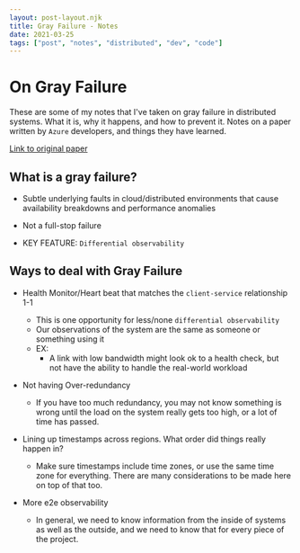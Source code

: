 ```yaml
---
layout: post-layout.njk
title: Gray Failure - Notes
date: 2021-03-25
tags: ["post", "notes", "distributed", "dev", "code"]
---
```


# On Gray Failure

<!-- Excerpt Start -->

These are some of my notes that I've taken on gray failure in distributed systems. 
What it is, why it happens, and how to prevent it.
Notes on a paper written by `Azure` developers, and things they have learned.

<!-- Excerpt End -->


[Link to original paper](https://www.microsoft.com/en-us/research/wp-content/uploads/2017/06/paper-1.pdf)


## What is a gray failure?
- Subtle underlying faults in cloud/distributed environments that cause availability breakdowns and performance anomalies

- Not a full-stop failure

- KEY FEATURE: `Differential observability`

## Ways to deal with Gray Failure
- Health Monitor/Heart beat that matches the `client-service` relationship 1-1
	- This is one opportunity for less/none `differential observability`
	- Our observations of the system are the same as someone or something using it
	- EX:
		- A link with low bandwidth might look ok to a health check, but not have the ability to handle the real-world workload

- Not having Over-redundancy
	- If you have too much redundancy, you may not know something is wrong until the load on the system really gets too high, or a lot of time has passed.

- Lining up timestamps across regions. What order did things really happen in? 
	- Make sure timestamps include time zones, or use the same time zone for everything. There are many considerations to be made here on top of that too.

- More e2e observability
	- In general, we need to know information from the inside of systems as well as the outside, and we need to know that for every piece of the project.


